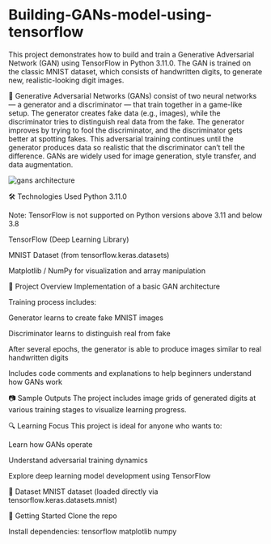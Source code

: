 # Building-GANs-model-using-tensorflow
This project demonstrates how to build and train a Generative Adversarial Network (GAN) using TensorFlow in Python 3.11.0. The GAN is trained on the classic MNIST dataset, which consists of handwritten digits, to generate new, realistic-looking digit images.

🧠 Generative Adversarial Networks (GANs) consist of two neural networks — a generator and a discriminator — that train together in a game-like setup. The generator creates fake data (e.g., images), while the discriminator tries to distinguish real data from the fake. The generator improves by trying to fool the discriminator, and the discriminator gets better at spotting fakes. This adversarial training continues until the generator produces data so realistic that the discriminator can’t tell the difference. GANs are widely used for image generation, style transfer, and data augmentation.

![gans architecture](https://github.com/user-attachments/assets/a645a33d-006a-4400-a11c-308b6ab8a3e1)

🛠 Technologies Used
Python 3.11.0

Note: TensorFlow is not supported on Python versions above 3.11 and below 3.8

TensorFlow (Deep Learning Library)

MNIST Dataset (from tensorflow.keras.datasets)

Matplotlib / NumPy for visualization and array manipulation

📌 Project Overview
Implementation of a basic GAN architecture

Training process includes:

Generator learns to create fake MNIST images

Discriminator learns to distinguish real from fake

After several epochs, the generator is able to produce images similar to real handwritten digits

Includes code comments and explanations to help beginners understand how GANs work

📷 Sample Outputs
The project includes image grids of generated digits at various training stages to visualize learning progress.

🔍 Learning Focus
This project is ideal for anyone who wants to:

Learn how GANs operate

Understand adversarial training dynamics

Explore deep learning model development using TensorFlow

📁 Dataset
MNIST dataset (loaded directly via tensorflow.keras.datasets.mnist)

🚀 Getting Started
Clone the repo

Install dependencies:
tensorflow
matplotlib
numpy
